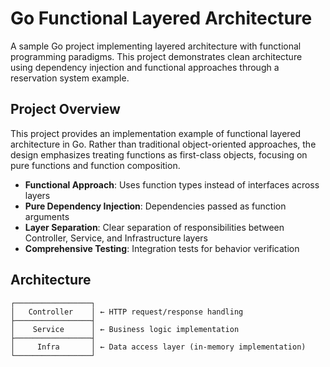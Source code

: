 # Go Functional Layered Architecture

A sample Go project implementing layered architecture with functional programming paradigms. This project demonstrates clean architecture using dependency injection and functional approaches through a reservation system example.

## Project Overview

This project provides an implementation example of functional layered architecture in Go. Rather than traditional object-oriented approaches, the design emphasizes treating functions as first-class objects, focusing on pure functions and function composition.

- **Functional Approach**: Uses function types instead of interfaces across layers
- **Pure Dependency Injection**: Dependencies passed as function arguments
- **Layer Separation**: Clear separation of responsibilities between Controller, Service, and Infrastructure layers
- **Comprehensive Testing**: Integration tests for behavior verification

## Architecture

```
┌─────────────────┐
│   Controller    │ ← HTTP request/response handling
├─────────────────┤
│    Service      │ ← Business logic implementation
├─────────────────┤
│     Infra       │ ← Data access layer (in-memory implementation)
└─────────────────┘
```
